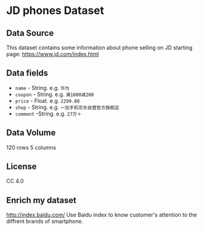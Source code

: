 # JD phones Dataset

## Data Source

This dataset contains some information about phone selling on JD
starting page:  https://www.jd.com/index.html

## Data fields
* `name` - String. e.g. `华为`
* `coupon` - String. e.g. `满1000减200`
* `price` - Float. e.g. `2299.00`
* `shop` - String. e.g. `一加手机京东自营官方旗舰店`
* `comment` -String. e.g. `27万＋`

## Data Volume
120 rows 5 columns

## License
CC 4.0

## Enrich my dataset
http://index.baidu.com/ Use Baidu index to know customer's attention to the diffrent brands of smartphone.
